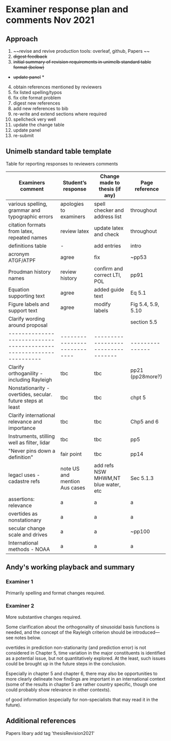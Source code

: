# Examiner response plan and comments Nov 2021

## Approach
1. ~~revise and revive production tools: overleaf, github, Papers ~~
2. ~~digest feedback~~
3. ~~initial summary of revision requirements in unimelb standard table format (below)~~
* ~~update panel~~ *
4. obtain references mentioned by reviewers
5. fix listed spelling/typos
6. fix cite format problem
7. digest new references
8. add new references to bib
7. re-write and extend sections where required
8. spellcheck very well
9. update the change table
10.  update panel
11.  re-submit


## Unimelb standard table template

Table for reporting responses to reviewers comments

Examiners comment                                                 | Student’s response         | Change made to thesis (if any)   | Page reference
------------------------------------------------------------------|----------------------------|----------------------------------|---------------
various spelling, grammar and typographic  errors                          | apologies to examiners     | spell checker and address list   | throughout
citation formats from latex, repeated names                       | review latex               | update latex and check           | throughout
definitions table                                                 | -                          | add entries                      | intro
acronym ATGF/ATPF                                                 | agree                      | fix                              | ~pp53
Proudman history names                                            | review history             | confirm and correct LTI, POL     | pp91
Equation supporting text                                          | agree                      | added guide text                 | Eq 5.1
Figure labels and support text                                    | agree                      | modify labels   | Fig 5.4, 5.9, 5.10
Clarify wording around  proposal                                  |          || section 5.5  
------------------------------------------------------------------|----------------------------|----------------------------------|---------------
Clarify orthoganility - including Rayleigh                        | tbc | tbc | pp21 (pp28more?)
Nonstationarity - overtides, secular.  future steps at least      | tbc | tbc | chpt 5 
Clarify international relevance and importance                    | tbc | tbc | Chp5 and 6 
Instruments, stilling well as filter, lidar                      | tbc | tbc | pp5
"Never pins down a definition"                                    | fair point | tbc | pp14
legacl uses - cadastre refs    | note US and mention Aus cases  | add refs NSW MHWM,NT blue water, etc | Sec 5.1.3
assertions: relevance                | a | a |a
overtides as nonstationary | a | a | a
secular change scale and drives | a | a | ~pp100
International methods - NOAA                                       |a    | a|a 


## Andy's working playback and summary

### Examiner 1
Primarily spelling and format changes required.

### Examiner 2
More substantive changes required.

Some clarification about the orthogonality of sinusoidal basis functions is needed, and the concept of the Rayleigh criterion should be introduced—see notes below. 

overtides in prediction non-stationarity (and prediction error) is not considered in Chapter 5, time variation in the major constituents is identified as a potential issue, but not quantitatively explored.  At the least, such issues could be brought up in the future steps in the conclusion. 

Especially in chapter 5 and chapter 6, there may also be opportunities to more clearly delineate how findings are important in an international context (some of the results in chapter 5 are rather country specific, though one could probably show relevance in other contexts).  

of good information (especially for non-specialists that may read it in the future).  



## Additional references
Papers libary add tag 'thesisRevision2021'


